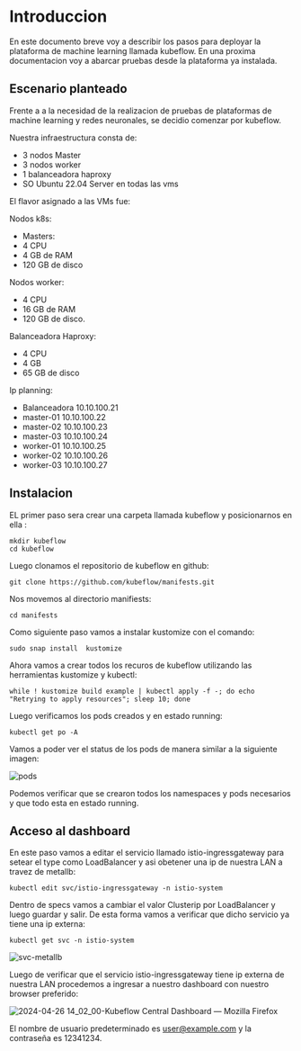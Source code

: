 # Introduccion

En este documento breve voy a describir los pasos para deployar la plataforma de machine learning llamada kubeflow. En una proxima documentacion voy a abarcar pruebas desde la plataforma ya instalada.

## Escenario planteado

Frente a a la necesidad de la realizacion de pruebas de plataformas de machine learning  y redes neuronales, se decidio comenzar por kubeflow.

Nuestra  infraestructura consta de:

- 3 nodos Master
- 3 nodos worker
- 1 balanceadora haproxy
- SO Ubuntu 22.04 Server en todas las vms

El flavor asignado a las VMs fue:

Nodos k8s:
- Masters:
- 4 CPU
- 4 GB de RAM
- 120 GB de disco

Nodos worker:
- 4 CPU
- 16 GB de RAM
- 120 GB de disco.

Balanceadora Haproxy:
- 4 CPU
- 4 GB
- 65 GB de disco

Ip planning:

- Balanceadora 10.10.100.21
- master-01 10.10.100.22
- master-02 10.10.100.23
- master-03 10.10.100.24
- worker-01 10.10.100.25
- worker-02 10.10.100.26
- worker-03 10.10.100.27

## Instalacion

EL primer paso sera  crear una carpeta llamada kubeflow y posicionarnos en ella :

```
mkdir kubeflow
cd kubeflow
```

Luego clonamos el repositorio de kubeflow en github:

```
git clone https://github.com/kubeflow/manifests.git
```

Nos movemos al directorio manifiests:

```
cd manifests
```

Como siguiente paso vamos a instalar kustomize con el comando:

```
sudo snap install  kustomize
```

Ahora vamos a crear todos los recuros de kubeflow utilizando las herramientas  kustomize y kubectl:

```
while ! kustomize build example | kubectl apply -f -; do echo "Retrying to apply resources"; sleep 10; done
```

Luego verificamos los pods creados y en estado running:

```
kubectl get po -A
```
Vamos a poder ver el status de los pods de manera similar a la siguiente imagen:


![pods](https://github.com/jlbisconti/k8s-vanilla/assets/144631732/4d479981-ad10-4aca-a1f7-adeda087c28d)

Podemos verificar que se crearon todos los namespaces y pods necesarios y que todo esta en estado running.


## Acceso al dashboard

En este paso vamos a editar el servicio  llamado istio-ingressgateway para setear el type como LoadBalancer y asi obetener una ip de nuestra LAN a travez de metallb:
```
kubectl edit svc/istio-ingressgateway -n istio-system
```
Dentro de specs vamos a cambiar el valor Clusterip por LoadBalancer y luego guardar y salir. De esta forma vamos a verificar que dicho servicio ya tiene una ip externa:

```
kubectl get svc -n istio-system
```


![svc-metallb](https://github.com/jlbisconti/k8s-vanilla/assets/144631732/cac0d8b8-5164-410c-9d54-99c763c74104)

Luego de verificar que el servicio istio-ingressgateway tiene ip externa de nuestra LAN procedemos a ingresar a nuestro dashboard con nuestro browser preferido:



![2024-04-26 14_02_00-Kubeflow Central Dashboard — Mozilla Firefox](https://github.com/jlbisconti/k8s-vanilla/assets/144631732/b0f8dea3-088f-4b5e-a703-f10e6f75fa47)

El nombre de usuario predeterminado es user@example.com y la contraseña es 12341234.










